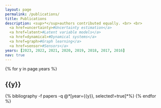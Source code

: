 ```yaml
---
layout: page
permalink: /publications/
title: Publications
description: <sup>*</sup>authors contributed equally. <br> <br> 
  <a href=uncertainty>#Uncertainty estimation</a>
  <a href=latent>#Latent variable models</a>
  <a href=dynamical>#Dynamical systems</a>
  <a href=graph>#Graph learning</a>
  <a href=sensor>#Sensors</a>
years: [2023, 2022, 2021, 2020, 2019, 2018, 2017, 2016]
nav: true
---
```


<div class="publications">

{% for y in page.years %}
  <h2 class="year">{{y}}</h2>
  {% bibliography -f papers -q @*[year={{y}}, selected!=true]*%}
{% endfor %}

</div>
